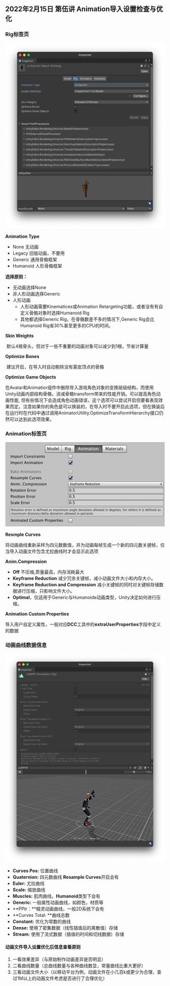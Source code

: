 ## 2022年2月15日 第伍讲 Animation导入设置检查与优化

### Rig标签页

![5](./Pics/5.png)

**Animation Type**

- None 无动画
- Legacy 旧版动画，不要用
- Generic  通用骨骼框架
- Humanoid 人形骨骼框架

**选择原则：**

- 无动画选择None
- 非人形动画选择Generic
- 人形动画
  - 人形动画需要Kinematices或Animation Retargeting功能，或者没有有自定义骨骼对象时选择Humanoid Rig
  - 其他都选择Generic Rig，在骨骼数差不多的情况下,Generic Rig会比Humanoid Rig省30%甚至更多的CPU的时间。

**Skin Weights**

​		默认4根骨头，但对于一些不重要的动画对象可以减少到1根，节省计算量

**Optimize Bones**

​		建议开启，在导入时自动剔除没有蒙皮顶点的骨骼

**Optimize Game Objects**

​		在Avatar和Animatior组件中删除导入游戏角色对象的变换层级结构，而使用Unity动画内部结构骨骼，消减骨骼transform带来的性能开销。可以提高角色动画性能, 但有些情况下会造成角色动画错误，这个选项可以尝试开启但要看表现效果而定。注意如果你的角色是可以换装的，在导入时不要开启此选项，但在换装后在运行时在代码中通过调用AnimatorUtility.OptimizeTransformHierarchy接口仍然可以达到此选项效果。

### Animation标签页

![55](./Pics/55.png)

**Resmple Curves** 

​		将动画曲线重新采样为四元数数值，并为动画每帧生成一个新的四元数关键帧，仅当导入动画文件包含尤拉曲线时才会显示此选项

**Anim.Compression**

- **Off** 不压缩,质量最高，内存消耗最大
- **Keyframe Reduction** 减少冗余关键帧，减小动画文件大小和内存大小。
- **Keyframe Reduction and Compression** 减小关键帧的同时对关键帧存储数据进行压缩，只影响文件大小。
- **Optimal**，仅适用于Generic与Humanoide动画类型，Unity决定如何进行压缩。

**Animation Custom Properties**

​	导入用户自定义属性，一般对应**DCC**工具中的**extraUserProperties**字段中定义的数据

### 动画曲线数据信息

![555](./Pics/555.png)

- **Curves Pos:** 位置曲线
- **Quaternion:** 四元数曲线 **Resample Curves**开启会有
- **Euler:** 尤拉曲线
- **Scale:** 缩放曲线
- **Muscles:** 肌肉曲线，**Humanoid**类型下会有
- **Generic:** 一般属性动画曲线，如颜色，材质等
- **PPtr：**精灵动画曲线，一般2D系统下会有
- **Curves Total: **曲线总数
- **Constant:** 优化为常数的曲线
- **Dense:** 使用了密集数据（线性插值后的离散值）存储
- **Stream:** 使用了流式数据（插值的时间和切线数据）存储

#### 动画文件导入设置优化后信息查看原则

1. 一看效果差异（与原始制作动画差异是否明显）
2. 二看曲线数量（总曲线数量与各种曲线数显，常量曲线比重大更好）
3. 三看动画文件大小（以移动平台为例，动画文件在小几百k或更少为合理，查过1M以上的动画文件考虑是否进行了合理优化）

